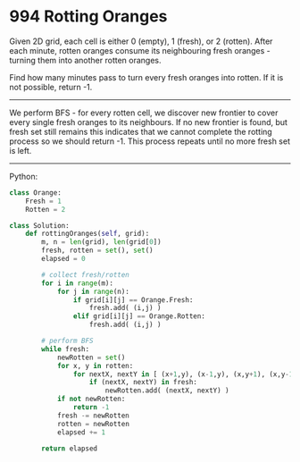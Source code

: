 994 Rotting Oranges
===================

Given 2D grid, each cell is either 0 (empty), 1 (fresh), or 2 (rotten). After
each minute, rotten oranges consume its neighbouring fresh oranges - turning
them into another rotten oranges.

Find how many minutes pass to turn every fresh oranges into rotten. If it is
not possible, return -1.

---

We perform BFS - for every rotten cell, we discover new frontier to cover every
single fresh oranges to its neighbours. If no new frontier is found, but fresh
set still remains this indicates that we cannot complete the rotting process so
we should return -1. This process repeats until no more fresh set is left.

---

Python:

```python
class Orange:
    Fresh = 1
    Rotten = 2

class Solution:
    def rottingOranges(self, grid):
        m, n = len(grid), len(grid[0])
        fresh, rotten = set(), set()
        elapsed = 0

        # collect fresh/rotten
        for i in range(m):
            for j in range(n):
                if grid[i][j] == Orange.Fresh:
                    fresh.add( (i,j) )
                elif grid[i][j] == Orange.Rotten:
                    fresh.add( (i,j) )

        # perform BFS
        while fresh:
            newRotten = set()
            for x, y in rotten:
                for nextX, nextY in [ (x+1,y), (x-1,y), (x,y+1), (x,y-1) ]:
                    if (nextX, nextY) in fresh:
                        newRotten.add( (nextX, nextY) )
            if not newRotten:
                return -1
            fresh -= newRotten
            rotten = newRotten
            elapsed += 1

        return elapsed
```
